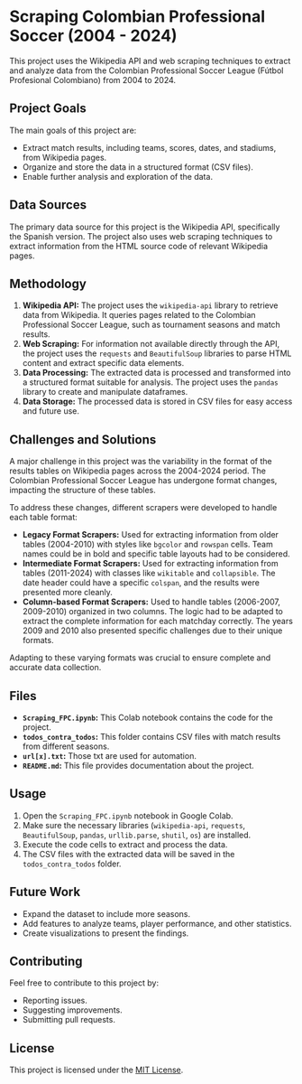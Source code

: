 # Scraping Colombian Professional Soccer (2004 - 2024)

This project uses the Wikipedia API and web scraping techniques to extract and analyze data from the Colombian Professional Soccer League (Fútbol Profesional Colombiano) from 2004 to 2024.

## Project Goals

The main goals of this project are:

* Extract match results, including teams, scores, dates, and stadiums, from Wikipedia pages.
* Organize and store the data in a structured format (CSV files).
* Enable further analysis and exploration of the data.

## Data Sources

The primary data source for this project is the Wikipedia API, specifically the Spanish version. The project also uses web scraping techniques to extract information from the HTML source code of relevant Wikipedia pages.

## Methodology

1. **Wikipedia API:** The project uses the `wikipedia-api` library to retrieve data from Wikipedia. It queries pages related to the Colombian Professional Soccer League, such as tournament seasons and match results.
2. **Web Scraping:** For information not available directly through the API, the project uses the `requests` and `BeautifulSoup` libraries to parse HTML content and extract specific data elements.
3. **Data Processing:** The extracted data is processed and transformed into a structured format suitable for analysis. The project uses the `pandas` library to create and manipulate dataframes.
4. **Data Storage:** The processed data is stored in CSV files for easy access and future use.

## Challenges and Solutions

A major challenge in this project was the variability in the format of the results tables on Wikipedia pages across the 2004-2024 period. The Colombian Professional Soccer League has undergone format changes, impacting the structure of these tables.

To address these changes, different scrapers were developed to handle each table format:

* **Legacy Format Scrapers:** Used for extracting information from older tables (2004-2010) with styles like `bgcolor` and `rowspan` cells. Team names could be in bold and specific table layouts had to be considered.
* **Intermediate Format Scrapers:** Used for extracting information from tables (2011-2024) with classes like `wikitable` and `collapsible`. The date header could have a specific `colspan`, and the results were presented more cleanly.
* **Column-based Format Scrapers:** Used to handle tables (2006-2007, 2009-2010) organized in two columns. The logic had to be adapted to extract the complete information for each matchday correctly. The years 2009 and 2010 also presented specific challenges due to their unique formats.

Adapting to these varying formats was crucial to ensure complete and accurate data collection.


## Files

* **`Scraping_FPC.ipynb`:** This Colab notebook contains the code for the project.
* **`todos_contra_todos`:** This folder contains CSV files with match results from different seasons.
* **`url[x].txt`:** Those txt are used for automation.
* **`README.md`:** This file provides documentation about the project.

## Usage

1. Open the `Scraping_FPC.ipynb` notebook in Google Colab.
2. Make sure the necessary libraries (`wikipedia-api`, `requests`, `BeautifulSoup`, `pandas`, `urllib.parse`, `shutil`, `os`) are installed.
3. Execute the code cells to extract and process the data.
4. The CSV files with the extracted data will be saved in the `todos_contra_todos` folder.

## Future Work

* Expand the dataset to include more seasons.
* Add features to analyze teams, player performance, and other statistics.
* Create visualizations to present the findings.

## Contributing

Feel free to contribute to this project by:

* Reporting issues.
* Suggesting improvements.
* Submitting pull requests.

## License

This project is licensed under the [MIT License](https://opensource.org/licenses/MIT).